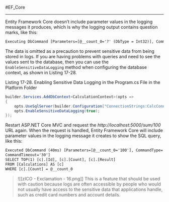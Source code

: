 #EF_Core 

---

Entity Framework Core doesn’t include parameter values in the logging messages it produces, which is why the logging output contains question marks, like this:
```txt
Executing DbCommand [Parameters=[@__count_0='?' (DbType = Int32)], CommandType='Text', CommandTimeout='30']
```

The data is omitted as a precaution to prevent sensitive data from being stored in logs. If you are having problems with queries and need to see the values sent to the database, then you can use the `EnableSensitiveDataLogging` method when configuring the database context, as shown in Listing 17-28.

Listing 17-28. Enabling Sensitive Data Logging in the Program.cs File in the Platform Folder
```cs
builder.Services.AddDbContext<CalculationContext>(opts => 
{
	opts.UseSqlServer(builder.Configuration["ConnectionStrings:CalcConnection"]);
	opts.EnableSensitiveDataLogging(true);
});
```

Restart ASP.NET Core MVC and request the *http://localhost:5000/sum/100* URL again. When the request is handled, Entity Framework Core will include parameter values in the logging message it creates to show the SQL query, like this:
```txt
Executed DbCommand (40ms) [Parameters=[@__count_0='100'], CommandType='Text',
CommandTimeout='30']
SELECT TOP(1) [c].[Id], [c].[Count], [c].[Result]
FROM [Calculations] AS [c]
WHERE [c].[Count] = @__count_0
```

>![[zICO - Exclamation - 16.png]] This is a feature that should be used with caution because logs are often accessible by people who would not usually have access to the sensitive data that applications handle, such as credit card numbers and account details.